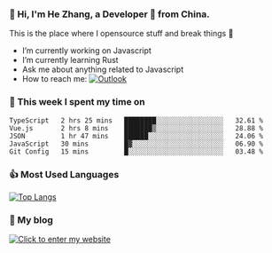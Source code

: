 ### 👋 Hi, I'm He Zhang, a Developer 🚀 from China.

This is the place where I opensource stuff and break things :rofl:

- I’m currently working on Javascript
- I’m currently learning Rust
- Ask me about anything related to Javascript
- How to reach me: [![Outlook](https://img.shields.io/badge/-Outlook-0078D4?style=flat&logo=Microsoft-Outlook&logoColor=white)](mailto:zhanghe@zhe.cool)

### 💪 This week I spent my time on 
<!--START_SECTION:waka-->
```text
TypeScript   2 hrs 25 mins   ████████░░░░░░░░░░░░░░░░░   32.61 % 
Vue.js       2 hrs 8 mins    ███████▒░░░░░░░░░░░░░░░░░   28.88 % 
JSON         1 hr 47 mins    ██████░░░░░░░░░░░░░░░░░░░   24.06 % 
JavaScript   30 mins         █▓░░░░░░░░░░░░░░░░░░░░░░░   06.90 % 
Git Config   15 mins         █░░░░░░░░░░░░░░░░░░░░░░░░   03.48 % 
```
<!--END_SECTION:waka-->

### 👍 Most Used Languages
[![Top Langs](https://github-readme-stats.vercel.app/api/top-langs/?username=zhanghecool&layout=compact)](https://zhanghe.cool)

### 🌈 My blog 
[![Click to enter my website](https://cdn.jsdelivr.net/gh/zhanghecool/assets/images/gif/zhanghecools.gif)](https://zhanghe.cool)
